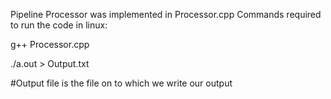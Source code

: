 Pipeline Processor was implemented in Processor.cpp
Commands required to run the code in linux:


g++ Processor.cpp

./a.out > Output.txt   

#Output file is the file on to which we write our output

